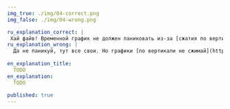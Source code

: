 ```yaml
---
img_true: ./img/04-correct.png
img_false: ./img/04-wrong.png

ru_explanation_correct: |
 Хай файв! Временной график не должен паниковать из-за [сжатия по вертикали](https://ilyabirman.ru/meanwhile/all/vertical-scale/).
ru_explanation_wrong: |
  Да не паникуй, тут все свои. Но графики [по вертикали не сжимай](https://ilyabirman.ru/meanwhile/all/vertical-scale/): это мешает сравнивать значения и выявлять тенденции. Даже небольшое изменение превращается в лютый расколбас и сеет панику.  
  
en_explanation_title:
  TODO
en_explanation:
  TODO
  
published: true
---
```


